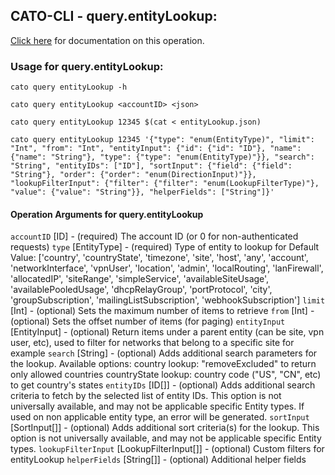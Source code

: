 
## CATO-CLI - query.entityLookup:
[Click here](https://api.catonetworks.com/documentation/#query-entityLookup) for documentation on this operation.

### Usage for query.entityLookup:

`cato query entityLookup -h`

`cato query entityLookup <accountID> <json>`

`cato query entityLookup 12345 $(cat < entityLookup.json)`

`cato query entityLookup 12345 '{"type": "enum(EntityType)", "limit": "Int", "from": "Int", "entityInput": {"id": {"id": "ID"}, "name": {"name": "String"}, "type": {"type": "enum(EntityType)"}}, "search": "String", "entityIDs": ["ID"], "sortInput": {"field": {"field": "String"}, "order": {"order": "enum(DirectionInput)"}}, "lookupFilterInput": {"filter": {"filter": "enum(LookupFilterType)"}, "value": {"value": "String"}}, "helperFields": ["String"]}'`

#### Operation Arguments for query.entityLookup ####
`accountID` [ID] - (required) The account ID (or 0 for non-authenticated requests) 
`type` [EntityType] - (required) Type of entity to lookup for Default Value: ['country', 'countryState', 'timezone', 'site', 'host', 'any', 'account', 'networkInterface', 'vpnUser', 'location', 'admin', 'localRouting', 'lanFirewall', 'allocatedIP', 'siteRange', 'simpleService', 'availableSiteUsage', 'availablePooledUsage', 'dhcpRelayGroup', 'portProtocol', 'city', 'groupSubscription', 'mailingListSubscription', 'webhookSubscription']
`limit` [Int] - (optional) Sets the maximum number of items to retrieve 
`from` [Int] - (optional) Sets the offset number of items (for paging) 
`entityInput` [EntityInput] - (optional) Return items under a parent entity (can be site, vpn user, etc),
used to filter for networks that belong to a specific site for example 
`search` [String] - (optional) Adds additional search parameters for the lookup. Available options:
country lookup: "removeExcluded" to return only allowed countries
countryState lookup: country code ("US", "CN", etc) to get country's states 
`entityIDs` [ID[]] - (optional) Adds additional search criteria to fetch by the selected list of entity IDs. This option is not
universally available, and may not be applicable specific Entity types. If used on non applicable entity
type, an error will be generated. 
`sortInput` [SortInput[]] - (optional) Adds additional sort criteria(s) for the lookup.
This option is not universally available, and may not be applicable specific Entity types. 
`lookupFilterInput` [LookupFilterInput[]] - (optional) Custom filters for entityLookup 
`helperFields` [String[]] - (optional) Additional helper fields 
